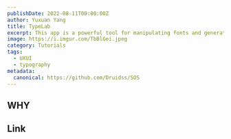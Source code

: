 ```yaml
---
publishDate: 2022-08-11T00:00:00Z
author: Yuxuan Yang
title: TypeLab
excerpt: This app is a powerful tool for manipulating fonts and generating typography designs
image: https://i.imgur.com/TbBlGei.jpeg
category: Tutorials
tags:
  - UXUI
  - typography
metadata:
  canonical: https://github.com/Druidss/SOS
---
```


## WHY



## Link


